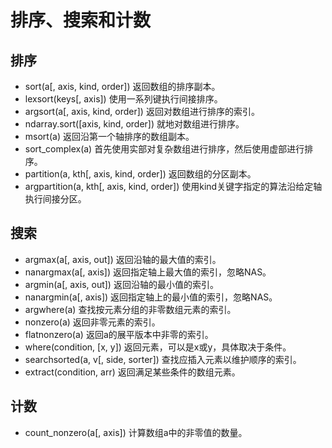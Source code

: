 # 排序、搜索和计数

## 排序

- sort(a[, axis, kind, order])	返回数组的排序副本。
- lexsort(keys[, axis])	使用一系列键执行间接排序。
- argsort(a[, axis, kind, order])	返回对数组进行排序的索引。
- ndarray.sort([axis, kind, order])	就地对数组进行排序。
- msort(a)	返回沿第一个轴排序的数组副本。
- sort_complex(a)	首先使用实部对复杂数组进行排序，然后使用虚部进行排序。
- partition(a, kth[, axis, kind, order])	返回数组的分区副本。
- argpartition(a, kth[, axis, kind, order])	使用kind关键字指定的算法沿给定轴执行间接分区。

## 搜索

- argmax(a[, axis, out])	返回沿轴的最大值的索引。
- nanargmax(a[, axis])	返回指定轴上最大值的索引，忽略NAS。
- argmin(a[, axis, out])	返回沿轴的最小值的索引。
- nanargmin(a[, axis])	返回指定轴上的最小值的索引，忽略NAS。
- argwhere(a)	查找按元素分组的非零数组元素的索引。
- nonzero(a)	返回非零元素的索引。
- flatnonzero(a)	返回a的展平版本中非零的索引。
- where(condition, [x, y])	返回元素，可以是x或y，具体取决于条件。
- searchsorted(a, v[, side, sorter])	查找应插入元素以维护顺序的索引。
- extract(condition, arr)	返回满足某些条件的数组元素。

## 计数

- count_nonzero(a[, axis])	计算数组a中的非零值的数量。
